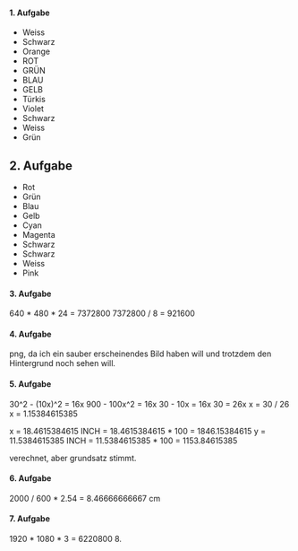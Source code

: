 #### 1. Aufgabe
   - Weiss
   - Schwarz
   - Orange
   - ROT
   - GRÜN
   - BLAU
   - GELB
   - Türkis
   - Violet
   - Schwarz
   - Weiss
   - Grün

## 2. Aufgabe
   - Rot
   - Grün
   - Blau
   - Gelb
   - Cyan
   - Magenta
   - Schwarz
   - Schwarz
   - Weiss
   - Pink

#### 3. Aufgabe
   640 * 480 * 24 = 7372800
   7372800 / 8 = 921600

#### 4. Aufgabe
   png, da ich ein sauber erscheinendes Bild haben will und trotzdem den Hintergrund noch sehen will.

#### 5. Aufgabe
30^2 - (10x)^2 = 16x
900 - 100x^2 = 16x
30 - 10x = 16x
30 = 26x
x = 30 / 26
x = 1.15384615385

x = 18.4615384615 INCH = 18.4615384615 * 100 = 1846.15384615
y = 11.5384615385 INCH = 11.5384615385 * 100 = 1153.84615385

verechnet, aber grundsatz stimmt.

#### 6. Aufgabe
2000 / 600 * 2.54 = 8.46666666667 cm

#### 7. Aufgabe
   1920 * 1080 * 3 = 6220800
8. 
